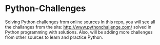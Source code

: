 # Python-Challenges
Solving Python challenges from online sources
In this repo, you will see all the challanges from the site: http://www.pythonchallenge.com/ solved in Python programming with solutions. 
Also, will be adding more challenges from other sources to learn and practice Python.
